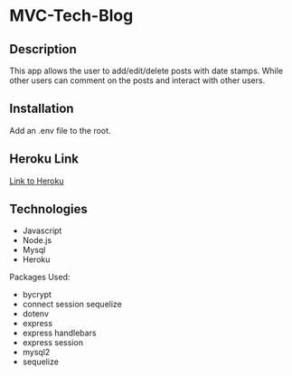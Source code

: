 # MVC-Tech-Blog

## Description
This app allows the user to add/edit/delete posts with date stamps. 
While other users can comment on the posts and interact with other users.

## Installation
Add an .env file to the root.

## Heroku Link
[Link to Heroku](https://sleepy-dusk-98330.herokuapp.com/)

## Technologies 
* Javascript
* Node.js
* Mysql
* Heroku

Packages Used:
* bycrypt
* connect session sequelize
* dotenv
* express
* express handlebars
* express session
* mysql2
* sequelize